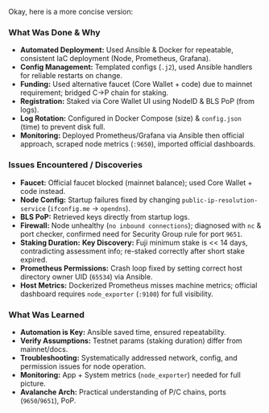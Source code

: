 Okay, here is a more concise version:

### What Was Done & Why

* **Automated Deployment:** Used Ansible & Docker for repeatable, consistent IaC deployment (Node, Prometheus, Grafana).
* **Config Management:** Templated configs (`.j2`), used Ansible handlers for reliable restarts on change.
* **Funding:** Used alternative faucet (Core Wallet + code) due to mainnet requirement; bridged C->P chain for staking.
* **Registration:** Staked via Core Wallet UI using NodeID & BLS PoP (from logs).
* **Log Rotation:** Configured in Docker Compose (size) & `config.json` (time) to prevent disk full.
* **Monitoring:** Deployed Prometheus/Grafana via Ansible then official approach, scraped node metrics (`:9650`), imported official dashboards.

### Issues Encountered / Discoveries

* **Faucet:** Official faucet blocked (mainnet balance); used Core Wallet + code instead.
* **Node Config:** Startup failures fixed by changing `public-ip-resolution-service` (`ifconfig.me` -> `opendns`).
* **BLS PoP:** Retrieved keys directly from startup logs.
* **Firewall:** Node unhealthy (`no inbound connections`); diagnosed with `nc` & port checker, confirmed need for Security Group rule for port `9651`.
* **Staking Duration:** **Key Discovery:** Fuji minimum stake is << 14 days, contradicting assessment info; re-staked correctly after short stake expired.
* **Prometheus Permissions:** Crash loop fixed by setting correct host directory owner UID (`65534`) via Ansible.
* **Host Metrics:** Dockerized Prometheus misses machine metrics; official dashboard requires `node_exporter` (`:9100`) for full visibility.

### What Was Learned

* **Automation is Key:** Ansible saved time, ensured repeatability.
* **Verify Assumptions:** Testnet params (staking duration) differ from mainnet/docs.
* **Troubleshooting:** Systematically addressed network, config, and permission issues for node operation.
* **Monitoring:** App + System metrics (`node_exporter`) needed for full picture.
* **Avalanche Arch:** Practical understanding of P/C chains, ports (`9650`/`9651`), PoP.